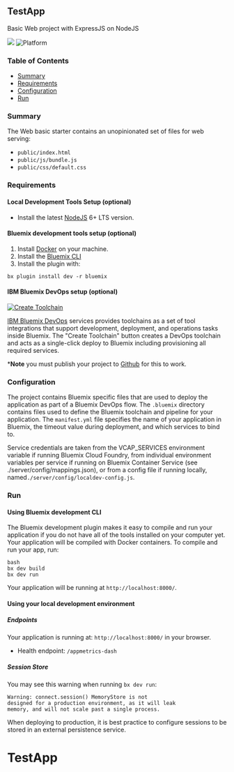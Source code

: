 ## TestApp

Basic Web project with ExpressJS on NodeJS

[![](https://img.shields.io/badge/bluemix-powered-blue.svg)](https://bluemix.net)
![Platform](https://img.shields.io/badge/platform-NODE-lightgrey.svg?style=flat)

### Table of Contents
* [Summary](#summary)
* [Requirements](#requirements)
* [Configuration](#configuration)
* [Run](#run)

### Summary

The Web basic starter contains an unopinionated set of files for web serving:

- `public/index.html`
- `public/js/bundle.js`
- `public/css/default.css`

 
 
 

### Requirements
#### Local Development Tools Setup (optional)

- Install the latest [NodeJS](https://nodejs.org/en/download/) 6+ LTS version.

#### Bluemix development tools setup (optional)

1. Install [Docker](http://docker.io) on your machine.
2. Install the [Bluemix CLI](https://console.ng.bluemix.net/docs/cli/index.html)
3. Install the plugin with:

  `bx plugin install dev -r bluemix`


#### IBM Bluemix DevOps setup (optional)

[![Create Toolchain](https://console.ng.bluemix.net/devops/graphics/create_toolchain_button.png)](https://console.ng.bluemix.net/devops/setup/deploy/)

[IBM Bluemix DevOps](https://www.ibm.com/cloud-computing/bluemix/devops) services provides toolchains as a set of tool integrations that support development, deployment, and operations tasks inside Bluemix. The "Create Toolchain" button creates a DevOps toolchain and acts as a single-click deploy to Bluemix including provisioning all required services. 

***Note** you must publish your project to [Github](https://github.com/) for this to work.

### Configuration

The project contains Bluemix specific files that are used to deploy the application as part of a Bluemix DevOps flow. The `.bluemix` directory contains files used to define the Bluemix toolchain and pipeline for your application. The `manifest.yml` file specifies the name of your application in Bluemix, the timeout value during deployment, and which services to bind to.

Service credentials are taken from the VCAP_SERVICES environment variable if running Bluemix Cloud Foundry, from individual environment variables per service if running on Bluemix Container Service (see ./server/config/mappings.json), or from a config file if running locally, named`./server/config/localdev-config.js`.


### Run
#### Using Bluemix development CLI
The Bluemix development plugin makes it easy to compile and run your application if you do not have all of the tools installed on your computer yet. Your application will be compiled with Docker containers. To compile and run your app, run:

```
bash
bx dev build
bx dev run
```

Your application will be running at `http://localhost:8000/`.


#### Using your local development environment


##### Endpoints

Your application is running at: `http://localhost:8000/` in your browser.

- Health endpoint: `/appmetrics-dash`


##### Session Store
You may see this warning when running `bx dev run`:
```
Warning: connect.session() MemoryStore is not
designed for a production environment, as it will leak
memory, and will not scale past a single process.
```
When deploying to production, it is best practice to configure sessions to be stored in an external persistence service.
# TestApp
